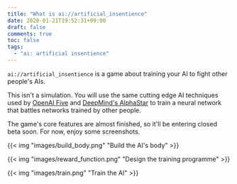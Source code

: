 ```yaml
---
title: "What is ai://artificial_insentience"
date: 2020-01-21T19:52:31+09:00
draft: false
comments: true
toc: false
tags:
  - "ai: artificial insentience"
---
```

`ai://artificial_insentience` is a game about training your AI to fight other people's AIs.

This isn't a simulation. You will use the same cutting edge AI techniques used by [OpenAI Five](https://openai.com/blog/openai-five/) and [DeepMind's AlphaStar](https://deepmind.com/blog/article/alphastar-mastering-real-time-strategy-game-starcraft-ii) to train a neural network that battles networks trained by other people. 

The game's core features are almost finished, so it'll be entering closed beta soon. For now, enjoy some screenshots.

{{< img "images/build_body.png" "Build the AI's body" >}}

{{< img "images/reward_function.png" "Design the training programme" >}}

{{< img "images/train.png" "Train the AI" >}}